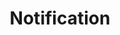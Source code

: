 ---
title: Notification
draft: false
sitemap:
  priority : 0.1
layout: "subscribe-success"
hidden: true
---